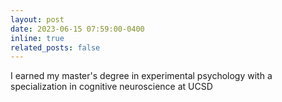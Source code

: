 ```yaml
---
layout: post
date: 2023-06-15 07:59:00-0400
inline: true
related_posts: false
---
```


I earned my master's degree in experimental psychology with a specialization in cognitive neuroscience at UCSD
